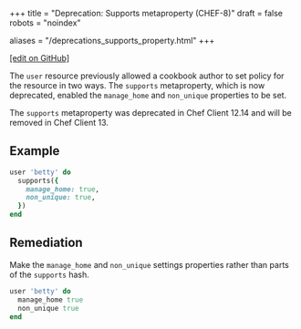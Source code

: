 +++
title = "Deprecation: Supports metaproperty (CHEF-8)"
draft = false
robots = "noindex"


aliases = "/deprecations_supports_property.html"
+++

[\[edit on GitHub\]](https://github.com/chef/chef-web-docs/blob/master/content/deprecations_supports_property.md)

The `user` resource previously allowed a cookbook author to set policy
for the resource in two ways. The `supports` metaproperty, which is now
deprecated, enabled the `manage_home` and `non_unique` properties to be
set.

The `supports` metaproperty was deprecated in Chef Client 12.14 and will
be removed in Chef Client 13.

## Example

``` ruby
user 'betty' do
  supports({
    manage_home: true,
    non_unique: true,
  })
end
```

## Remediation

Make the `manage_home` and `non_unique` settings properties rather than
parts of the `supports` hash.

``` ruby
user 'betty' do
  manage_home true
  non_unique true
end
```
